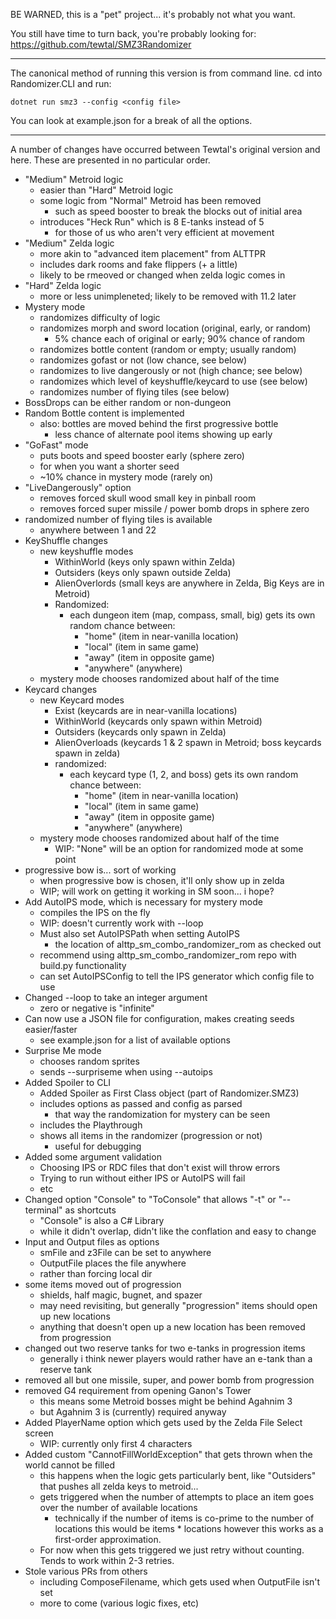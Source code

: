 
BE WARNED, this is a "pet" project... it's probably not what you want.

You still have time to turn back, you're probably looking for:
https://github.com/tewtal/SMZ3Randomizer

-----

The canonical method of running this version is from command line.
cd into Randomizer.CLI and run:

`dotnet run smz3 --config <config file>`

You can look at example.json for a break of all the options.

-----

A number of changes have occurred between Tewtal's original version and here.
These are presented in no particular order.

- "Medium" Metroid logic
    - easier than "Hard" Metroid logic
    - some logic from "Normal" Metroid has been removed
        - such as speed booster to break the blocks out of initial area
    - introduces "Heck Run" which is 8 E-tanks instead of 5
        - for those of us who aren't very efficient at movement
- "Medium" Zelda logic
    - more akin to "advanced item placement" from ALTTPR
    - includes dark rooms and fake flippers (+ a little)
    - likely to be rmeoved or changed when zelda logic comes in
- "Hard" Zelda logic
    - more or less unimpleneted; likely to be removed with 11.2 later
- Mystery mode
    - randomizes difficulty of logic
    - randomizes morph and sword location (original, early, or random)
        - 5% chance each of original or early; 90% chance of random
    - randomizes bottle content (random or empty; usually random)
    - randomizes gofast or not (low chance, see below)
    - randomizes to live dangerously or not (high chance; see below)
    - randomizes which level of keyshuffle/keycard to use (see below)
    - randomizes number of flying tiles (see below)
- BossDrops can be either random or non-dungeon
- Random Bottle content is implemented
    - also: bottles are moved behind the first progressive bottle
        - less chance of alternate pool items showing up early
- "GoFast" mode
    - puts boots and speed booster early (sphere zero)
    - for when you want a shorter seed
    - ~10% chance in mystery mode (rarely on)
- "LiveDangerously" option
    - removes forced skull wood small key in pinball room
    - removes forced super missile / power bomb drops in sphere zero
- randomized number of flying tiles is available
    - anywhere between 1 and 22
- KeyShuffle changes
    - new keyshuffle modes
        - WithinWorld (keys only spawn within Zelda)
        - Outsiders (keys only spawn outside Zelda)
        - AlienOverlords (small keys are anywhere in Zelda, Big Keys are in Metroid)
        - Randomized:
            - each dungeon item (map, compass, small, big) gets its own random chance between:
                - "home" (item in near-vanilla location)
                - "local" (item in same game)
                - "away" (item in opposite game)
                - "anywhere" (anywhere)
    - mystery mode chooses randomized about half of the time
- Keycard changes
    - new Keycard modes
        - Exist (keycards are in near-vanilla locations)
        - WithinWorld (keycards only spawn within Metroid)
        - Outsiders (keycards only spawn in Zelda)
        - AlienOverloads (keycards 1 & 2 spawn in Metroid; boss keycards spawn in zelda)
        - randomized:
            - each keycard type (1, 2, and boss) gets its own random chance between:
                - "home" (item in near-vanilla location)
                - "local" (item in same game)
                - "away" (item in opposite game)
                - "anywhere" (anywhere)
    - mystery mode chooses randomized about half of the time
        - WIP: "None" will be an option for randomized mode at some point
- progressive bow is... sort of working
    - when progressive bow is chosen, it'll only show up in zelda
    - WIP; will work on getting it working in SM soon... i hope?
- Add AutoIPS mode, which is necessary for mystery mode
    - compiles the IPS on the fly
    - WIP: doesn't currently work with --loop
    - Must also set AutoIPSPath when setting AutoIPS
        - the location of alttp_sm_combo_randomizer_rom as checked out
    - recommend using alttp_sm_combo_randomizer_rom repo with build.py functionality
    - can set AutoIPSConfig to tell the IPS generator which config file to use
- Changed --loop to take an integer argument
    - zero or negative is "infinite"
- Can now use a JSON file for configuration, makes creating seeds easier/faster
    - see example.json for a list of available options
- Surprise Me mode
    - chooses random sprites
    - sends --surpriseme when using --autoips
- Added Spoiler to CLI
    - Added Spoiler as First Class object (part of Randomizer.SMZ3)
    - includes options as passed and config as parsed
        - that way the randomization for mystery can be seen
    - includes the Playthrough
    - shows all items in the randomizer (progression or not)
        - useful for debugging
- Added some argument validation
    - Choosing IPS or RDC files that don't exist will throw errors
    - Trying to run without either IPS or AutoIPS will fail
    - etc
- Changed option "Console" to "ToConsole" that allows "-t" or "--terminal" as shortcuts
    - "Console" is also a C# Library
    - while it didn't overlap, didn't like the conflation and easy to change
- Input and Output files as options
    - smFile and z3File can be set to anywhere
    - OutputFile places the file anywhere
    - rather than forcing local dir
- some items moved out of progression
    - shields, half magic, bugnet, and spazer
    - may need revisiting, but generally "progression" items should open up new locations
    - anything that doesn't open up a new location has been removed from progression
- changed out two reserve tanks for two e-tanks in progression items
    - generally i think newer players would rather have an e-tank than a reserve tank
- removed all but one missile, super, and power bomb from progression
- removed G4 requirement from opening Ganon's Tower
    - this means some Metroid bosses might be behind Agahnim 3
    - but Agahnim 3 is (currently) required anyway
- Added PlayerName option which gets used by the Zelda File Select screen
    - WIP: currently only first 4 characters
- Added custom "CannotFillWorldException" that gets thrown when the world cannot be filled
    - this happens when the logic gets particularly bent, like "Outsiders" that pushes all zelda
        keys to metroid...
    - gets triggered when the number of attempts to place an item goes over the number of available locations
        - technically if the number of items is co-prime to the number of locations this would be items * locations
            however this works as a first-order approximation.
    - For now when this gets triggered we just retry without counting. Tends to work within 2-3 retries.
- Stole various PRs from others
    - including ComposeFilename, which gets used when OutputFile isn't set
    - more to come (various logic fixes, etc)
